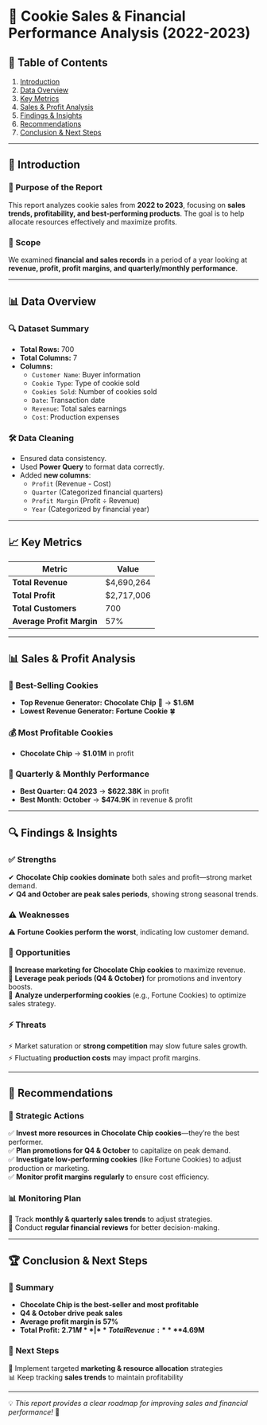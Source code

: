 # 🍪 Cookie Sales & Financial Performance Analysis (2022-2023)

## 📌 Table of Contents  
1. [Introduction](#introduction)  
2. [Data Overview](#data-overview)  
3. [Key Metrics](#key-metrics)  
4. [Sales & Profit Analysis](#sales--profit-analysis)  
5. [Findings & Insights](#findings--insights)  
6. [Recommendations](#recommendations)  
7. [Conclusion & Next Steps](#conclusion--next-steps)  

---

## 🏁 Introduction  

### 🎯 Purpose of the Report  
This report analyzes cookie sales from **2022 to 2023**, focusing on **sales trends, profitability, and best-performing products**. The goal is to help allocate resources effectively and maximize profits.  

### 📅 Scope  
We examined **financial and sales records** in a period of a year looking at **revenue, profit, profit margins, and quarterly/monthly performance**.

---

## 📊 Data Overview  

### 🔍 Dataset Summary  
- **Total Rows:** 700  
- **Total Columns:** 7  
- **Columns:**  
  - `Customer Name`: Buyer information  
  - `Cookie Type`: Type of cookie sold  
  - `Cookies Sold`: Number of cookies sold  
  - `Date`: Transaction date  
  - `Revenue`: Total sales earnings  
  - `Cost`: Production expenses  

### 🛠️ Data Cleaning  
- Ensured data consistency.  
- Used **Power Query** to format data correctly.  
- Added **new columns**:  
  - `Profit` (Revenue - Cost)  
  - `Quarter` (Categorized financial quarters)  
  - `Profit Margin` (Profit ÷ Revenue)  
  - `Year` (Categorized by financial year)  

---

## 📈 Key Metrics  

| Metric              | Value          |
|--------------------|--------------|
| **Total Revenue**  | $4,690,264    |
| **Total Profit**   | $2,717,006    |
| **Total Customers** | 700          |
| **Average Profit Margin** | 57%  |

---

## 📊 Sales & Profit Analysis  

### 🍪 Best-Selling Cookies  
- **Top Revenue Generator:** **Chocolate Chip** 🍫 → **$1.6M**  
- **Lowest Revenue Generator:** **Fortune Cookie** 🍀  

### 💰 Most Profitable Cookies  
- **Chocolate Chip** → **$1.01M** in profit  

### 📅 Quarterly & Monthly Performance  
- **Best Quarter:** **Q4 2023** → **$622.38K** in profit  
- **Best Month:** **October** → **$474.9K** in revenue & profit  

---

## 🔍 Findings & Insights  

### ✅ Strengths  
✔ **Chocolate Chip cookies dominate** both sales and profit—strong market demand.  
✔ **Q4 and October are peak sales periods**, showing strong seasonal trends.  

### ⚠️ Weaknesses  
⚠ **Fortune Cookies perform the worst**, indicating low customer demand.  
  

### 🚀 Opportunities  
🔹 **Increase marketing for Chocolate Chip cookies** to maximize revenue.  
🔹 **Leverage peak periods (Q4 & October)** for promotions and inventory boosts.  
🔹 **Analyze underperforming cookies** (e.g., Fortune Cookies) to optimize sales strategy.  

### ⚡ Threats  
⚡ Market saturation or **strong competition** may slow future sales growth.  
⚡ Fluctuating **production costs** may impact profit margins.  

---

## 📌 Recommendations  

### 📢 Strategic Actions  
✅ **Invest more resources in Chocolate Chip cookies**—they’re the best performer.  
✅ **Plan promotions for Q4 & October** to capitalize on peak demand.  
✅ **Investigate low-performing cookies** (like Fortune Cookies) to adjust production or marketing.  
✅ **Monitor profit margins regularly** to ensure cost efficiency.  

### 📊 Monitoring Plan  
🔹 Track **monthly & quarterly sales trends** to adjust strategies.  
🔹 Conduct **regular financial reviews** for better decision-making.  

---

## 🏆 Conclusion & Next Steps  

### 🔑 Summary  
- **Chocolate Chip is the best-seller and most profitable**  
- **Q4 & October drive peak sales**  
- **Average profit margin is 57%**  
- **Total Profit:** **$2.71M** | **Total Revenue:** **$4.69M**  

### 🎯 Next Steps  
🚀 Implement targeted **marketing & resource allocation** strategies  
📊 Keep tracking **sales trends** to maintain profitability  

---  

💡 *This report provides a clear roadmap for improving sales and financial performance!* 🚀  
